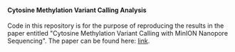 #### Cytosine Methylation Variant Calling Analysis

Code in this repository is for the purpose of reproducing the results in the paper entitled "Cytosine Methylation Variant Calling with MinION Nanopore Sequencing". The paper can be found here: [link](http://biorxiv.org/content/early/2016/04/04/047134).